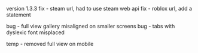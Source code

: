 version 1.3.3
fix - steam url, had to use steam web api
fix - roblox url, add a statement

bug - full view gallery misaligned on smaller screens
bug - tabs with dyslexic font misplaced

temp - removed full view on mobile